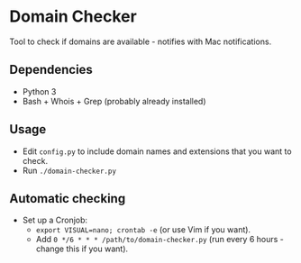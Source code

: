 # Domain Checker
Tool to check if domains are available - notifies with Mac notifications.

## Dependencies

- Python 3
- Bash + Whois + Grep (probably already installed)

## Usage

- Edit `config.py` to include domain names and extensions that you want to check.
- Run `./domain-checker.py`

## Automatic checking

- Set up a Cronjob:
  - `export VISUAL=nano; crontab -e` (or use Vim if you want).
  - Add `0 */6 * * * /path/to/domain-checker.py` (run every 6 hours - change this if you want).
